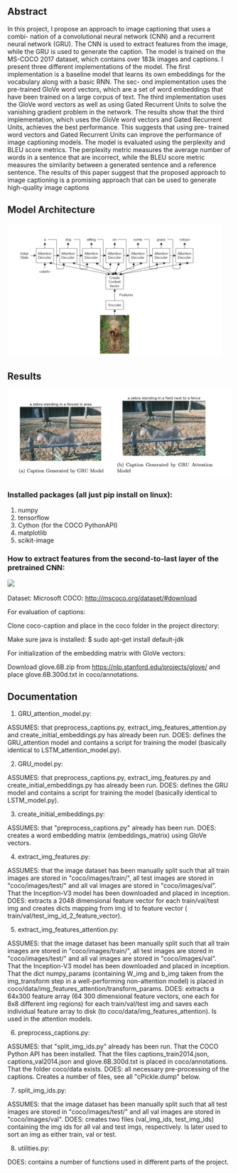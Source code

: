 
## Abstract

In this project, I propose an approach to image captioning that uses a combi-
nation of a convolutional neural network (CNN) and a recurrent neural network
(GRU). The CNN is used to extract features from the image, while the GRU
is used to generate the caption. The model is trained on the MS-COCO 2017
dataset, which contains over 183k images and captions. I present three different
implementations of the model. The first implementation is a baseline model that
learns its own embeddings for the vocabulary along with a basic RNN. The sec-
ond implementation uses the pre-trained GloVe word vectors, which are a set of
word embeddings that have been trained on a large corpus of text. The third
implementation uses the GloVe word vectors as well as using Gated Recurrent
Units to solve the vanishing gradient problem in the network. The results show
that the third implementation, which uses the GloVe word vectors and Gated
Recurrent Units, achieves the best performance. This suggests that using pre-
trained word vectors and Gated Recurrent Units can improve the performance of
image captioning models. The model is evaluated using the perplexity and BLEU
score metrics. The perplexity metric measures the average number of words in a
sentence that are incorrect, while the BLEU score metric measures the similarity
between a generated sentence and a reference sentence. The results of this paper
suggest that the proposed approach to image captioning is a promising approach
that can be used to generate high-quality image captions

## Model Architecture

![Architecture](./Architecture.png)

## Results
![Result](./Results.png)





### Installed packages (all just pip install on linux):
1. numpy
2. tensorflow
3. Cython (for the COCO PythonAPI)
4. matplotlib
6. scikit-image


### How to extract features from the second-to-last layer of the pretrained CNN:
![](https://www.kernix.com/blog/image-classification-with-a-pre-trained-deep-neural-network_p11)

Dataset: Microsoft COCO:
http://mscoco.org/dataset/#download

For evaluation of captions:

Clone coco-caption and place in the coco folder in the project directory:

Make sure java is installed:
$ sudo apt-get install default-jdk

For initialization of the embedding matrix with GloVe vectors:

Download glove.6B.zip from https://nlp.stanford.edu/projects/glove/ and place glove.6B.300d.txt in coco/annotations.

## Documentation

1. GRU_attention_model.py:

ASSUMES: that preprocess_captions.py, extract_img_features_attention.py and create_initial_embeddings.py has already been run.
DOES: defines the GRU_attention model and contains a script for training the model (basically identical to LSTM_attention_model.py).

2. GRU_model.py:

ASSUMES: that preprocess_captions.py, extract_img_features.py and create_initial_embeddings.py has already been run.
DOES: defines the GRU model and contains a script for training the model (basically identical to LSTM_model.py).

3. create_initial_embeddings.py:

ASSUMES: that "preprocess_captions.py" already has been run.
DOES: creates a word embedding matrix (embeddings_matrix) using GloVe vectors.

4. extract_img_features.py:

ASSUMES: that the image dataset has been manually split such that all train images are stored in "coco/images/train/", all test images are stored in "coco/images/test/" and all val images are stored in "coco/images/val". That the Inception-V3 model has been downloaded and placed in inception.
DOES: extracts a 2048 dimensional feature vector for each train/val/test img and creates dicts mapping from img id to feature vector ( train/val/test_img_id_2_feature_vector).

5. extract_img_features_attention.py:

ASSUMES: that the image dataset has been manually split such that all train images are stored in "coco/images/train/", all test images are stored in "coco/images/test/" and all val images are stored in "coco/images/val". That the Inception-V3 model has been downloaded and placed in inception. That the dict numpy_params (containing W_img and b_img taken from the img_transform step in a well-performing non-attention model) is placed in coco/data/img_features_attention/transform_params.
DOES: extracts a 64x300 feature array (64 300 dimensional feature vectors, one each for 8x8 different img regions) for each train/val/test img and saves each individual feature array to disk (to coco/data/img_features_attention). Is used in the attention models.

6. preprocess_captions.py:

ASSUMES: that "split_img_ids.py" already has been run. That the COCO Python API has been installed. That the files captions_train2014.json, captions_val2014.json and glove.6B.300d.txt is placed in coco/annotations. That the folder coco/data exists.
DOES: all necessary pre-processing of the captions. Creates a number of files, see all "cPickle.dump" below.

7. split_img_ids.py:

ASSUMES: that the image dataset has been manually split such that all test images are stored in "coco/images/test/" and all val images are stored in "coco/images/val".
DOES: creates two files (val_img_ids, test_img_ids) containing the img ids for all val and test imgs, respectively. Is later used to sort an img as either train, val or test.


8. utilities.py:

DOES: contains a number of functions used in different parts of the project.
